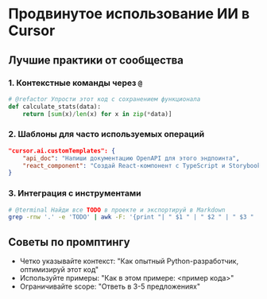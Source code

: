 # Продвинутое использование ИИ в Cursor

## Лучшие практики от сообщества

### 1. Контекстные команды через `@`
```python
# @refactor Упрости этот код с сохранением функционала
def calculate_stats(data):
    return [sum(x)/len(x) for x in zip(*data)]
```

### 2. Шаблоны для часто используемых операций
```json
"cursor.ai.customTemplates": {
    "api_doc": "Напиши документацию OpenAPI для этого эндпоинта",
    "react_component": "Создай React-компонент с TypeScript и Storybook"
}
```

### 3. Интеграция с инструментами
```bash
# @terminal Найди все TODO в проекте и экспортируй в Markdown
grep -rnw '.' -e 'TODO' | awk -F: '{print "| " $1 " | " $2 " | " $3 " |"}' > TODOS.md
```

## Советы по промптингу
- Четко указывайте контекст: "Как опытный Python-разработчик, оптимизируй этот код"
- Используйте примеры: "Как в этом примере: <пример кода>"
- Ограничивайте scope: "Ответь в 3-5 предложениях"
